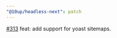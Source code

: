 ```yaml
---
"@10up/headless-next": patch
---
```


[#313](https://github.com/10up/headless/pull/313) feat: add support for yoast sitemaps. 
